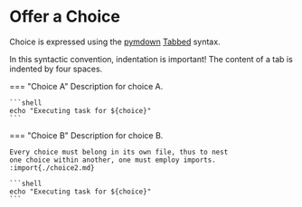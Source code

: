 # Offer a Choice

Choice is expressed using the
[pymdown](https://facelessuser.github.io/PyMdown/)
[Tabbed](https://facelessuser.github.io/pymdown-extensions/extensions/tabbed/)
syntax.

In this syntactic convention, indentation is important! The content of
a tab is indented by four spaces.

=== "Choice A"
    Description for choice A.

    ```shell
    echo "Executing task for ${choice}"
    ```
    
=== "Choice B"
    Description for choice B.

    Every choice must belong in its own file, thus to nest
    one choice within another, one must employ imports.
    :import{./choice2.md}

    ```shell
    echo "Executing task for ${choice}"
    ```
